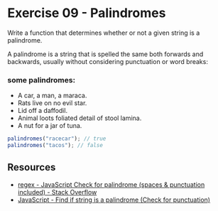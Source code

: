 # Exercise 09 - Palindromes

Write a function that determines whether or not a given string is a palindrome.

A palindrome is a string that is spelled the same both forwards and backwards, usually without considering punctuation or word breaks:

### some palindromes:

- A car, a man, a maraca.
- Rats live on no evil star.
- Lid off a daffodil.
- Animal loots foliated detail of stool lamina.
- A nut for a jar of tuna.

```javascript
palindromes("racecar"); // true
palindromes("tacos"); // false
```

## Resources

- [regex - JavaScript Check for palindrome (spaces & punctuation included) - Stack Overflow](https://stackoverflow.com/questions/35229850/javascript-check-for-palindrome-spaces-punctuation-included)
- [JavaScript - Find if string is a palindrome (Check for punctuation)](https://www.tutorialspoint.com/javascript-find-if-string-is-a-palindrome-check-for-punctuation)
